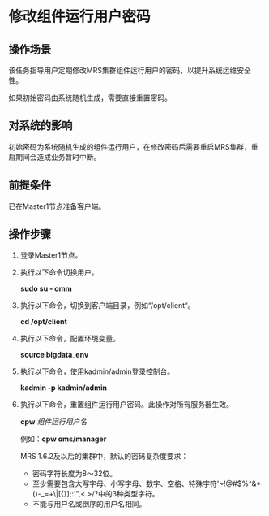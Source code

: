 # 修改组件运行用户密码<a name="ZH-CN_TOPIC_0040967544"></a>

## 操作场景<a name="section4448694316200"></a>

该任务指导用户定期修改MRS集群组件运行用户的密码，以提升系统运维安全性。

如果初始密码由系统随机生成，需要直接重置密码。

## 对系统的影响<a name="section10309800162022"></a>

初始密码为系统随机生成的组件运行用户，在修改密码后需要重启MRS集群，重启期间会造成业务暂时中断。

## 前提条件<a name="section50585329162049"></a>

已在Master1节点准备客户端。

## 操作步骤<a name="section14064511163955"></a>

1.  登录Master1节点。
2.  执行以下命令切换用户。

    **sudo su - omm**

3.  执行以下命令，切换到客户端目录，例如“/opt/client“。

    **cd /opt/client**

4.  执行以下命令，配置环境变量。

    **source bigdata\_env**

5.  执行以下命令，使用kadmin/admin登录控制台。

    **kadmin -p kadmin/admin**

6.  执行以下命令，重置组件运行用户密码。此操作对所有服务器生效。

    **cpw** _组件运行用户名_

    例如：**cpw oms/manager**

    MRS 1.6.2及以后的集群中，默认的密码复杂度要求：

    -   密码字符长度为8～32位。
    -   至少需要包含大写字母、小写字母、数字、空格、特殊字符'\~!@\#$%^&\*\(\)-\_=+\\|\[\{\}\];:'",<.\>/?中的3种类型字符。
    -   不能与用户名或倒序的用户名相同。


